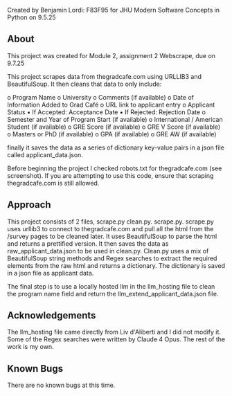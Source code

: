 Created by Benjamin Lordi: F83F95  for JHU Modern Software Concepts in Python on 9.5.25

## About
This project was created for Module 2, assignment 2 Webscrape, due on 9.7.25

This project scrapes data from thegradcafe.com using URLLIB3 and BeautifulSoup. It then cleans that data to only include:

o Program Name
o University
o Comments (if available)
o Date of Information Added to Grad Café
o URL link to applicant entry
o Applicant Status
▪ If Accepted: Acceptance Date
▪ If Rejected: Rejection Date
o Semester and Year of Program Start (if available)
o International / American Student (if available)
o GRE Score (if available)
o GRE V Score (if available)
o Masters or PhD (if available)
o GPA (if available)
o GRE AW (if available)

finally it saves the data as a series of dictionary key-value pairs in a json file called applicant_data.json.

Before beginning the project I checked robots.txt for thegradcafe.com (see screenshot).  If you are attempting to use this code, ensure that scraping thegradcafe.com is still allowed.

## Approach

This project consists of 2 files, scrape.py clean.py.  scrape.py.  scrape.py uses urllib3 to connect to thegradcafe.com and pull all the html from the /survey pages to be cleaned later.  It uses BeautifulSoup to parse the html and returns a prettified version.  It then saves the data as raw_applicant_data.json to be used in clean.py.  Clean.py uses a mix of BeautifulSoup string methods and Regex searches to extract the required elements from the raw html and returns a dictionary.  The dictionary is saved in a json file as applicant data.

The final step is to use a locally hosted llm in the llm_hosting file to clean the program name field and return the llm_extend_applicant_data.json file.

## Acknowledgements

The llm_hosting file came directly from Liv d'Aliberti and I did not modify it.  Some of the Regex searches were written by Claude 4 Opus.  The rest of the work is my own.

## Known Bugs

There are no known bugs at this time.